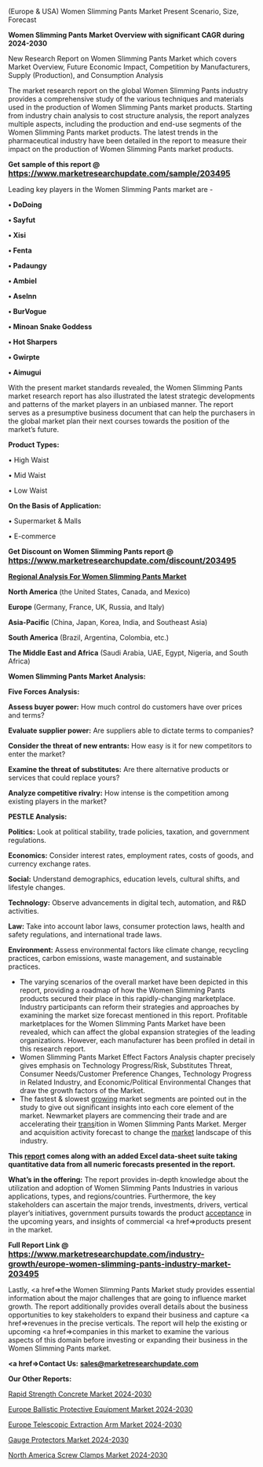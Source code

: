  (Europe & USA) Women Slimming Pants Market Present Scenario, Size, Forecast

<strong>Women Slimming Pants Market Overview with significant CAGR during 2024-2030</strong>

New Research Report on Women Slimming Pants Market which covers Market Overview, Future Economic Impact, Competition by Manufacturers, Supply (Production), and Consumption Analysis

The market research report on the global Women Slimming Pants industry provides a comprehensive study of the various techniques and materials used in the production of Women Slimming Pants market products. Starting from industry chain analysis to cost structure analysis, the report analyzes multiple aspects, including the production and end-use segments of the Women Slimming Pants market products. The latest trends in the pharmaceutical industry have been detailed in the report to measure their impact on the production of Women Slimming Pants market products.

<strong>Get sample of this report @ <a href=https://www.marketresearchupdate.com/sample/203495><font size=3 color=#0000ff>https://www.marketresearchupdate.com/sample/203495</font></a></strong>

Leading key players in the Women Slimming Pants market are -

<strong>• DoDoing

• Sayfut

• Xisi

• Fenta

• Padaungy

• Ambiel

• Aselnn

• BurVogue

• Minoan Snake Goddess

• Hot Sharpers

• Gwirpte

• Aimugui</strong>

With the present market standards revealed, the Women Slimming Pants market research report has also illustrated the latest strategic developments and patterns of the market players in an unbiased manner. The report serves as a presumptive business document that can help the purchasers in the global market plan their next courses towards the position of the market’s future.

<strong>Product Types:</strong>

• High Waist

• Mid Waist

• Low Waist

<strong>On the Basis of Application:</strong>

• Supermarket & Malls

• E-commerce

<strong>Get Discount on Women Slimming Pants report @ <a href=https://www.marketresearchupdate.com/discount/203495><font size=3 color=#0000ff>https://www.marketresearchupdate.com/discount/203495</font></a></strong>

<strong><u><b>Regional Analysis For Women Slimming Pants Market</b></u></strong>

<strong><b>North America</b></strong> (the United States, Canada, and Mexico)

<strong><b>Europe </b></strong>(Germany, France, UK, Russia, and Italy)

<strong><b>Asia-Pacific</b></strong> (China, Japan, Korea, India, and Southeast Asia)

<strong><b>South America</b></strong> (Brazil, Argentina, Colombia, etc.)

<strong><b>The Middle East and Africa</b></strong> (Saudi Arabia, UAE, Egypt, Nigeria, and South Africa)

<strong>Women Slimming Pants Market Analysis:</strong>

<strong>Five Forces Analysis:</strong>

<strong>Assess buyer power:</strong> How much control do customers have over prices and terms?

<strong>Evaluate supplier power:</strong> Are suppliers able to dictate terms to companies?

<strong>Consider the threat of new entrants:</strong> How easy is it for new competitors to enter the market?

<strong>Examine the threat of substitutes:</strong> Are there alternative products or services that could replace yours?

<strong>Analyze competitive rivalry:</strong> How intense is the competition among existing players in the market?

<strong>PESTLE Analysis:</strong>

<strong>Politics:</strong> Look at political stability, trade policies, taxation, and government regulations.

<strong>Economics:</strong> Consider interest rates, employment rates, costs of goods, and currency exchange rates.

<strong>Social:</strong> Understand demographics, education levels, cultural shifts, and lifestyle changes.

<strong>Technology:</strong> Observe advancements in digital tech, automation, and R&D activities.

<strong>Law:</strong> Take into account labor laws, consumer protection laws, health and safety regulations, and international trade laws.

<strong>Environment:</strong> Assess environmental factors like climate change, recycling practices, carbon emissions, waste management, and sustainable practices.

<ul>
  <li>The varying scenarios of the overall market have been depicted in this report, providing a roadmap of how the Women Slimming Pants products secured their place in this rapidly-changing marketplace. Industry participants can reform their strategies and approaches by examining the market size forecast mentioned in this report. Profitable marketplaces for the Women Slimming Pants Market have been revealed, which can affect the global expansion strategies of the leading organizations. However, each manufacturer has been profiled in detail in this research report.</li>
  <li>Women Slimming Pants Market Effect Factors Analysis chapter precisely gives emphasis on Technology Progress/Risk, Substitutes Threat, Consumer Needs/Customer Preference Changes, Technology Progress in Related Industry, and Economic/Political Environmental Changes that draw the growth factors of the Market.</li>
  <li>The fastest &amp; slowest <a href=ASDF991299>growing</a> market segments are pointed out in the study to give out significant insights into each core element of the market. Newmarket players are commencing their trade and are accelerating their <a href=>trans</a>ition in Women Slimming Pants Market. Merger and acquisition activity forecast to change the <a href=>market</a> landscape of this industry.</li>
</ul>
<strong>This <a href=>report</a> comes along with an added Excel data-sheet suite taking quantitative data from all numeric forecasts presented in the report.</strong>

<strong>What’s in the offering:</strong> The report provides in-depth knowledge about the utilization and adoption of Women Slimming Pants Industries in various applications, types, and regions/countries. Furthermore, the key stakeholders can ascertain the major trends, investments, drivers, vertical player’s initiatives, government pursuits towards the product <a href=ASDF881288>acceptance</a> in the upcoming years, and insights of commercial <a href=>products</a> present in the market.

<strong>Full Report Link @ <a href=https://www.marketresearchupdate.com/industry-growth/europe-women-slimming-pants-industry-market-203495><font size=3 color=#0000ff>https://www.marketresearchupdate.com/industry-growth/europe-women-slimming-pants-industry-market-203495</font></a></strong>

Lastly, <a href=>the</a> Women Slimming Pants Market study provides essential information about the major challenges that are going to influence market growth. The report additionally provides overall details about the business opportunities to key stakeholders to expand their business and capture <a href=>revenues</a> in the precise verticals. The report will help the existing or upcoming <a href=>companies</a> in this market to examine the various aspects of this domain before investing or expanding their business in the Women Slimming Pants market.

<strong><a href=><strong>Contact Us:</strong></a></strong>
<strong>sales@marketresearchupdate.com</strong>

<strong>Our Other Reports:</strong>

<a href=https://www.linkedin.com/pulse/rapid-strength-concrete-market-demand-future>Rapid Strength Concrete Market 2024-2030</a>

<a href=https://www.linkedin.com/pulse/europe-ballistic-protective-equipment-market-size-register>Europe Ballistic Protective Equipment Market 2024-2030</a>

<a href=https://www.linkedin.com/pulse/europe-telescopic-extraction-arm-market>Europe Telescopic Extraction Arm Market 2024-2030</a>

<a href=https://www.linkedin.com/pulse/gauge-protectors-market-2023-development-growth-l0kff/>Gauge Protectors Market 2024-2030</a>

<a href=https://www.linkedin.com/pulse/north-america-screw-clamps-market-trends-2023-akuvf/>North America Screw Clamps Market 2024-2030</a>
